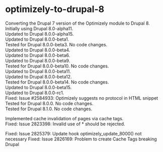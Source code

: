 optimizely-to-drupal-8
======================

Converting the Drupal 7 version of the Optimizely module to Drupal 8.<br />
Initially using Drupal 8.0-alpha11.<br />
Updated to Drupal 8.0.0-alpha15.<br />
Updated to Drupal 8.0.0-beta1.<br />
Tested for Drupal 8.0.0-beta3. No code changes.<br />
Updated to Drupal 8.0.0-beta4.<br />
Updated to Drupal 8.0.0-beta6.<br />
Updated to Drupal 8.0.0-beta9.<br />
Tested for Drupal 8.0.0-beta10. No code changes.<br />
Updated to Drupal 8.0.0-beta11.<br />
Updated to Drupal 8.0.0-beta12.<br />
Tested for Drupal 8.0.0-beta14. No code changes.<br />
Updated to Drupal 8.0.0-beta15.<br />
Updated to Drupal 8.0.0-rc1.<br />
Fixed: Issue #2584933: Optimizely suggests no protocol in HTML snippet<br />
Tested for Drupal 8.0.0. No code changes.<br />
Tested for Drupal 8.1.0. No code changes.<br />

Implemented cache invalidation of pages via cache tags.<br />
Fixed: Issue 2823398: Invalid use of * should be rejected.<br />

Fixed: Issue 2825379: Update hook optimizely_update_8000() not necessary
Fixed: Issue 2826169: Problem to create Cache Tags breaking Drupal
